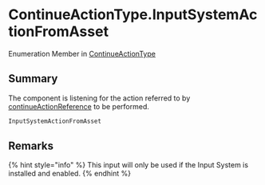 # ContinueActionType.InputSystemActionFromAsset

Enumeration Member in [ContinueActionType](/docs/api/csharp/yarn.unity.legacy.dialogueadvanceinput.continueactiontype-1.md)

## Summary


The component is listening for the action referred to by  [continueActionReference](yarn.unity.legacy.dialogueadvanceinput.continueactionreference.md)  to be performed.


```csharp
InputSystemActionFromAsset
```

## Remarks

<p>
{% hint style="info" %}
This input will only be used if the Input
System is installed and enabled.
{% endhint %}
</p>


